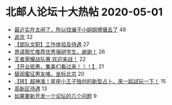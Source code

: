 # 北邮人论坛十大热帖 2020-05-01

- [最近实在太闲了，所以找骗子小姐姐撩骚去了](https://bbs.byr.cn/article/Feeling/3144387) 49
- [返京](https://bbs.byr.cn/article/Talking/6194114) 32
- [【部队文职】工作体验及待遇](https://bbs.byr.cn/article/Job/2087230) 27
- [恳请帮忙推荐优秀保研学生，谢谢！](https://bbs.byr.cn/article/AimGraduate/1186906) 26
- [王者荣耀战队赛 欢迎来战！](https://bbs.byr.cn/article/Picture/3256710) 22
- [【开业钜惠，集美们看过来！！！】](https://bbs.byr.cn/article/Beauty/330802) 21
- [替闺蜜征男友咯，坐标北京](https://bbs.byr.cn/article/Friends/1958942) 20
- [【转】超神准！星座小王子独创的新型占卜、來一起試玩一下！](https://bbs.byr.cn/article/Constellations/326533) 15
- [高新区待遇](https://bbs.byr.cn/article/Xinjiang/167938) 13
- [如果要新开发一个论坛的几个问题](https://bbs.byr.cn/article/StudyShare/196611) 9


